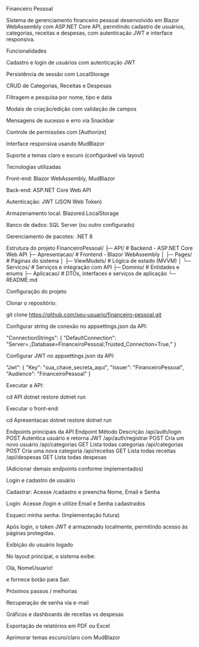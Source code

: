 Financeiro Pessoal

Sistema de gerenciamento financeiro pessoal desenvolvido em Blazor WebAssembly com ASP.NET Core API, permitindo cadastro de usuários, categorias, receitas e despesas, com autenticação JWT e interface responsiva.

Funcionalidades

Cadastro e login de usuários com autenticação JWT

Persistência de sessão com LocalStorage

CRUD de Categorias, Receitas e Despesas

Filtragem e pesquisa por nome, tipo e data

Modais de criação/edição com validação de campos

Mensagens de sucesso e erro via Snackbar

Controle de permissões com [Authorize]

Interface responsiva usando MudBlazor

Suporte a temas claro e escuro (configurável via layout)

Tecnologias utilizadas

Front-end: Blazor WebAssembly, MudBlazor

Back-end: ASP.NET Core Web API

Autenticação: JWT (JSON Web Token)

Armazenamento local: Blazored.LocalStorage

Banco de dados: SQL Server (ou outro configurado)

Gerenciamento de pacotes: .NET 8

Estrutura do projeto
FinanceiroPessoal/
├─ API/                       # Backend - ASP.NET Core Web API
├─ Apresentacao/              # Frontend - Blazor WebAssembly
│   ├─ Pages/                 # Páginas do sistema
│   ├─ ViewModels/            # Lógica de estado (MVVM)
│   └─ Servicos/              # Serviços e integração com API
├─ Dominio/                   # Entidades e enums
├─ Aplicacao/                 # DTOs, interfaces e serviços de aplicação
└─ README.md

Configuração do projeto

Clonar o repositório:

git clone https://github.com/seu-usuario/financeiro-pessoal.git


Configurar string de conexão no appsettings.json da API:

"ConnectionStrings": {
  "DefaultConnection": "Server=.;Database=FinanceiroPessoal;Trusted_Connection=True;"
}


Configurar JWT no appsettings.json da API:

"Jwt": {
  "Key": "sua_chave_secreta_aqui",
  "Issuer": "FinanceiroPessoal",
  "Audience": "FinanceiroPessoal"
}


Executar a API:

cd API
dotnet restore
dotnet run


Executar o front-end:

cd Apresentacao
dotnet restore
dotnet run

Endpoints principais da API
Endpoint	Método	Descrição
/api/auth/login	POST	Autentica usuário e retorna JWT
/api/auth/registrar	POST	Cria um novo usuário
/api/categorias	GET	Lista todas categorias
/api/categorias	POST	Cria uma nova categoria
/api/receitas	GET	Lista todas receitas
/api/despesas	GET	Lista todas despesas

(Adicionar demais endpoints conforme implementados)

Login e cadastro de usuário

Cadastrar: Acesse /cadastro e preencha Nome, Email e Senha

Login: Acesse /login e utilize Email e Senha cadastrados

Esqueci minha senha: (Implementação futura)

Após login, o token JWT é armazenado localmente, permitindo acesso às páginas protegidas.

Exibição do usuário logado

No layout principal, o sistema exibe:

Olá, NomeUsuario!


e fornece botão para Sair.

Próximos passos / melhorias

Recuperação de senha via e-mail

Gráficos e dashboards de receitas vs despesas

Exportação de relatórios em PDF ou Excel

Aprimorar temas escuro/claro com MudBlazor
